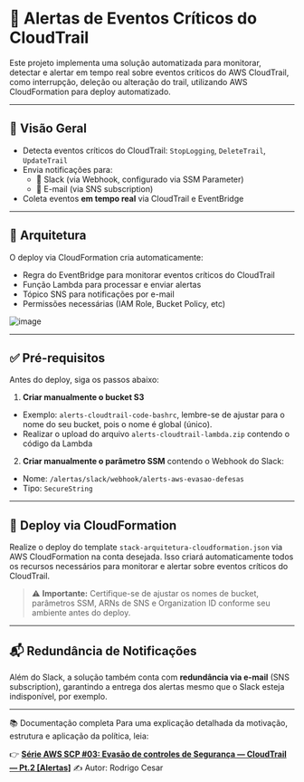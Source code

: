 
# 🚨 Alertas de Eventos Críticos do CloudTrail

Este projeto implementa uma solução automatizada para monitorar, detectar e alertar em tempo real sobre eventos críticos do AWS CloudTrail, como interrupção, deleção ou alteração do trail, utilizando AWS CloudFormation para deploy automatizado.

---

## 📌 Visão Geral

- Detecta eventos críticos do CloudTrail: `StopLogging`, `DeleteTrail`, `UpdateTrail`
- Envia notificações para:
  - 🔔 Slack (via Webhook, configurado via SSM Parameter)
  - 📧 E-mail (via SNS subscription)
- Coleta eventos **em tempo real** via CloudTrail e EventBridge

---

## 🧱 Arquitetura

O deploy via CloudFormation cria automaticamente:

- Regra do EventBridge para monitorar eventos críticos do CloudTrail
- Função Lambda para processar e enviar alertas
- Tópico SNS para notificações por e-mail
- Permissões necessárias (IAM Role, Bucket Policy, etc)

![image](https://github.com/user-attachments/assets/95fc6314-6a7b-4ec0-bec3-a93dd75aca72)

---

## ✅ Pré-requisitos

Antes do deploy, siga os passos abaixo:

1. **Criar manualmente o bucket S3**

- Exemplo: `alerts-cloudtrail-code-bashrc`, lembre-se de ajustar para o nome do seu bucket, pois o nome é global (único).
- Realizar o upload do arquivo `alerts-cloudtrail-lambda.zip` contendo o código da Lambda

2. **Criar manualmente o parâmetro SSM** contendo o Webhook do Slack:

- Nome: `/alertas/slack/webhook/alerts-aws-evasao-defesas`
- Tipo: `SecureString`

---

## 🚀 Deploy via CloudFormation

Realize o deploy do template `stack-arquitetura-cloudformation.json` via AWS CloudFormation na conta desejada. Isso criará automaticamente todos os recursos necessários para monitorar e alertar sobre eventos críticos do CloudTrail.

> ⚠️ **Importante:** Certifique-se de ajustar os nomes de bucket, parâmetros SSM, ARNs de SNS e Organization ID conforme seu ambiente antes do deploy.

---

## 📬 Redundância de Notificações

Além do Slack, a solução também conta com **redundância via e-mail** (SNS subscription), garantindo a entrega dos alertas mesmo que o Slack esteja indisponível, por exemplo.

---

📚 Documentação completa
Para uma explicação detalhada da motivação, estrutura e aplicação da política, leia:

👉 **[Série AWS SCP #03: Evasão de controles de Segurança — CloudTrail — Pt.2 [Alertas]](https://medium.com/@rodrigocesar.bashrc/s%C3%A9rie-aws-scp-03-evas%C3%A3o-de-controles-de-seguran%C3%A7a-cloudtrail-pt-2-alertas-ceeef7ece502)**
✍️ Autor: Rodrigo Cesar
